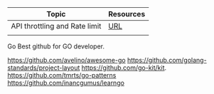 

| Topic         | Resources |
| ------------- | ------------- |
| API  throttling and Rate limit | [URL](https://www.youtube.com/watch?v=9CIjoWPwAhU)  |
|   |  |


Go Best github for GO developer.

https://github.com/avelino/awesome-go
https://github.com/golang-standards/project-layout
https://github.com/go-kit/kit.
https://github.com/tmrts/go-patterns
https://github.com/inancgumus/learngo
